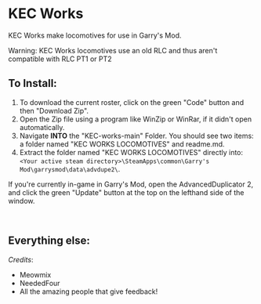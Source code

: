 # KEC Works

KEC Works make locomotives for use in Garry's Mod.

Warning: KEC Works locomotives use an old RLC and thus aren't compatible with RLC PT1 or PT2

## To Install:

1. To download the current roster, click on the green "Code" button and then "Download Zip".
2. Open the Zip file using a program like WinZip or WinRar, if it didn't open automatically.
3. Navigate __INTO__ the "KEC-works-main" Folder. You should see two items: a folder named "KEC WORKS LOCOMOTIVES" and readme.md.
4. Extract the folder named "KEC WORKS LOCOMOTIVES" directly into: `<Your active steam directory>\SteamApps\common\Garry's Mod\garrysmod\data\advdupe2\`.

If you're currently in-game in Garry's Mod, open the AdvancedDuplicator 2, and click the green "Update" button at the top on the lefthand side of the window.

<br>

## Everything else:

_Credits_:
* Meowmix 
* NeededFour
* All the amazing people that give feedback!

